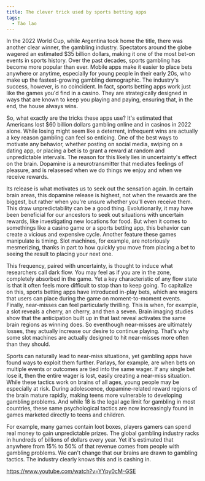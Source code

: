 ```yaml
---
title: The clever trick used by sports betting apps
tags:
  - Tào lao
---
```


In the 2022 World Cup, while Argentina took home the title, there was another clear winner, the gambling industry. Spectators around the globe wagered an estimated $35 billion dollars, making it one of the most bet-on events in sports history. Over the past decades, sports gambling has become more popular than ever. Mobile apps make it easier to place bets anywhere or anytime, especially for young people in their early 20s, who make up the fastest-growing gambling demographic. The industry's success, however, is no coincident. In fact, sports betting apps work just like the games you'd find in a casino. They are strategically designed in ways that are known to keep you playing and paying, ensuring that, in the end, the house always wins.

So, what exactly are the tricks these apps use? It's estimated that Americans lost $60 billion dollars gambling online and in casinos in 2022 alone. While losing might seem like a deterrent, infrequent wins are actually a key reason gambling can feel so enticing. One of the best ways to motivate any behavior, whether posting on social media, swiping on a dating app, or placing a bet is to grant a reward at random and unpredictable intervals. The reason for this likely lies in uncertainty's effect on the brain. Dopamine is a neurotransmitter that mediates feelings of pleasure, and is relasesed when we do things we enjoy and when we receive rewards.

Its release is what motivates us to seek out the sensation again. In certain brain areas, this dopamine release is highest, not when the rewards are the biggest, but rather when you're unsure whether you'll even receive them. This draw unpredictability can be a good thing. Evolutionarily, it may have been beneficial for our ancestors to seek out situations with uncertain rewards, like investigating new locations for food. But when it comes to somethings like a casino game or a sports betting app, this behavior can create a vicious and expensive cycle. Another feature these games manipulate is timing. Slot machines, for example, are notoriously mesmerizing, thanks in part to how quickly you move from placing a bet to seeing the result to placing your next one.

This frequency, paired with uncertainty, is thought to induce what researchers call dark flow. You may feel as if you are in the zone, completely absorbed in the game. Yet a key characteristic of any flow state is that it often feels more difficult to stop than to keep going. To capitalize on this, sports betting apps have introduced in-play bets, which are wagers that users can place during the game on moment-to-moment events. Finally, near-misses can feel particularly thrilling. This is when, for example, a slot reveals a cherry, an cherry, and then a seven. Brain imaging studies show that the anticipation built up in that last reveal activates the same brain regions as winning does. So eventhough near-misses are ultimately losses, they actually increase our desire to continue playing. That's why some slot machines are actually designed to hit near-misses more often than they should.

Sports can naturally lead to near-miss situations, yet gambling apps have found ways to exploit them further. Parlays, for example, are when bets on multiple events or outcomes are tied into the same wager. If any single bet lose it, then the entire wager is lost, easily creating a near-miss situation. While these tactics work on brains of all ages, young people may be especially at risk. During adolescence, dopamine-related reward regions of the brain mature rapidly, making teens more vulnerable to developing gambling problems. And while 18 is the legal age limit for gambling in most countries, these same psychological tactics are now increasingly found in games marketed directly to teens and children.

For example, many games contain loot boxes, players gamers can spend real money to gain unpredictable prizes. The global gambling industry racks in hundreds of billions of dollars every year. Yet it's estimated that anywhere from 15% to 50% of that revenue comes from people with gambling problems. We can't change that our brains are drawn to gambling tactics. The industry clearly knows this and is cashing in.

https://www.youtube.com/watch?v=YYpy0cM-GSE
